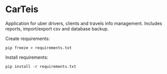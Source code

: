 # CarTeis
Application for uber drivers, clients and travels info management. Includes reports, import/export csv and database backup.

Create requirements:

	pip freeze > requirements.txt


Install requirements:

	pip install -r requirements.txt
